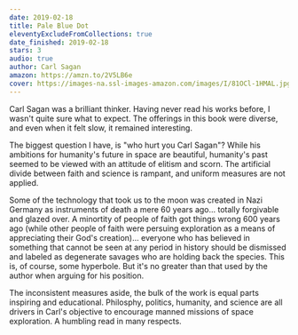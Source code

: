 ```yaml
---
date: 2019-02-18
title: Pale Blue Dot
eleventyExcludeFromCollections: true
date_finished: 2019-02-18
stars: 3
audio: true
author: Carl Sagan
amazon: https://amzn.to/2V5LB6e
cover: https://images-na.ssl-images-amazon.com/images/I/81OCl-1HMAL.jpg
---
```


Carl Sagan was a brilliant thinker.
Having never read his works before, I wasn't quite sure what to expect.
The offerings in this book were diverse, and even when it felt slow, it remained interesting.

The biggest question I have, is "who hurt you Carl Sagan"?
While his ambitions for humanity's future in space are beautiful, humanity's past seemed to be viewed with an attitude of elitism and scorn.
The artificial divide between faith and science is rampant, and uniform measures are not applied.

Some of the technology that took us to the moon was created in Nazi Germany as instruments of death a mere 60 years ago... totally forgivable and glazed over.
A minortity of people of faith got things wrong 600 years ago (while other people of faith were persuing exploration as a means of appreciating their God's creation)... everyone who has believed in something that cannot be seen at any period in history should be dismissed and labeled as degenerate savages who are holding back the species.
This is, of course, some hyperbole.
But it's no greater than that used by the author when arguing for his position.

The inconsistent measures aside, the bulk of the work is equal parts inspiring and educational.
Philosphy, politics, humanity, and science are all drivers in Carl's objective to encourage manned missions of space exploration.
A humbling read in many respects.
